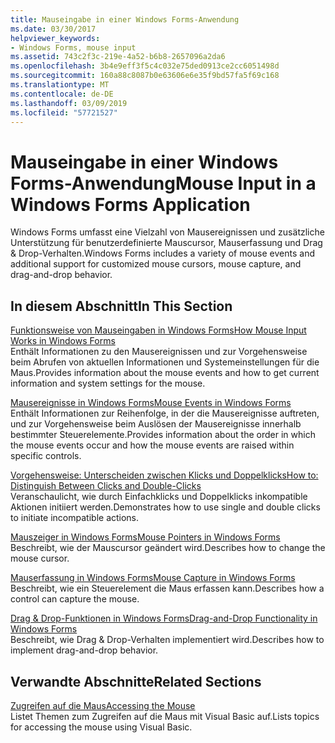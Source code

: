 ```yaml
---
title: Mauseingabe in einer Windows Forms-Anwendung
ms.date: 03/30/2017
helpviewer_keywords:
- Windows Forms, mouse input
ms.assetid: 743c2f3c-219e-4a52-b6b8-2657096a2da6
ms.openlocfilehash: 3b4e9eff3f5c4c032e75ded0913ce2cc6051498d
ms.sourcegitcommit: 160a88c8087b0e63606e6e35f9bd57fa5f69c168
ms.translationtype: MT
ms.contentlocale: de-DE
ms.lasthandoff: 03/09/2019
ms.locfileid: "57721527"
---
```

# <a name="mouse-input-in-a-windows-forms-application"></a><span data-ttu-id="4e405-102">Mauseingabe in einer Windows Forms-Anwendung</span><span class="sxs-lookup"><span data-stu-id="4e405-102">Mouse Input in a Windows Forms Application</span></span>
<span data-ttu-id="4e405-103">Windows Forms umfasst eine Vielzahl von Mausereignissen und zusätzliche Unterstützung für benutzerdefinierte Mauscursor, Mauserfassung und Drag & Drop-Verhalten.</span><span class="sxs-lookup"><span data-stu-id="4e405-103">Windows Forms includes a variety of mouse events and additional support for customized mouse cursors, mouse capture, and drag-and-drop behavior.</span></span>  
  
## <a name="in-this-section"></a><span data-ttu-id="4e405-104">In diesem Abschnitt</span><span class="sxs-lookup"><span data-stu-id="4e405-104">In This Section</span></span>  
 [<span data-ttu-id="4e405-105">Funktionsweise von Mauseingaben in Windows Forms</span><span class="sxs-lookup"><span data-stu-id="4e405-105">How Mouse Input Works in Windows Forms</span></span>](how-mouse-input-works-in-windows-forms.md)  
 <span data-ttu-id="4e405-106">Enthält Informationen zu den Mausereignissen und zur Vorgehensweise beim Abrufen von aktuellen Informationen und Systemeinstellungen für die Maus.</span><span class="sxs-lookup"><span data-stu-id="4e405-106">Provides information about the mouse events and how to get current information and system settings for the mouse.</span></span>  
  
 [<span data-ttu-id="4e405-107">Mausereignisse in Windows Forms</span><span class="sxs-lookup"><span data-stu-id="4e405-107">Mouse Events in Windows Forms</span></span>](mouse-events-in-windows-forms.md)  
 <span data-ttu-id="4e405-108">Enthält Informationen zur Reihenfolge, in der die Mausereignisse auftreten, und zur Vorgehensweise beim Auslösen der Mausereignisse innerhalb bestimmter Steuerelemente.</span><span class="sxs-lookup"><span data-stu-id="4e405-108">Provides information about the order in which the mouse events occur and how the mouse events are raised within specific controls.</span></span>  
  
 [<span data-ttu-id="4e405-109">Vorgehensweise: Unterscheiden zwischen Klicks und Doppelklicks</span><span class="sxs-lookup"><span data-stu-id="4e405-109">How to: Distinguish Between Clicks and Double-Clicks</span></span>](how-to-distinguish-between-clicks-and-double-clicks.md)  
 <span data-ttu-id="4e405-110">Veranschaulicht, wie durch Einfachklicks und Doppelklicks inkompatible Aktionen initiiert werden.</span><span class="sxs-lookup"><span data-stu-id="4e405-110">Demonstrates how to use single and double clicks to initiate incompatible actions.</span></span>  
  
 [<span data-ttu-id="4e405-111">Mauszeiger in Windows Forms</span><span class="sxs-lookup"><span data-stu-id="4e405-111">Mouse Pointers in Windows Forms</span></span>](mouse-pointers-in-windows-forms.md)  
 <span data-ttu-id="4e405-112">Beschreibt, wie der Mauscursor geändert wird.</span><span class="sxs-lookup"><span data-stu-id="4e405-112">Describes how to change the mouse cursor.</span></span>  
  
 [<span data-ttu-id="4e405-113">Mauserfassung in Windows Forms</span><span class="sxs-lookup"><span data-stu-id="4e405-113">Mouse Capture in Windows Forms</span></span>](mouse-capture-in-windows-forms.md)  
 <span data-ttu-id="4e405-114">Beschreibt, wie ein Steuerelement die Maus erfassen kann.</span><span class="sxs-lookup"><span data-stu-id="4e405-114">Describes how a control can capture the mouse.</span></span>  
  
 [<span data-ttu-id="4e405-115">Drag & Drop-Funktionen in Windows Forms</span><span class="sxs-lookup"><span data-stu-id="4e405-115">Drag-and-Drop Functionality in Windows Forms</span></span>](drag-and-drop-functionality-in-windows-forms.md)  
 <span data-ttu-id="4e405-116">Beschreibt, wie Drag & Drop-Verhalten implementiert wird.</span><span class="sxs-lookup"><span data-stu-id="4e405-116">Describes how to implement drag-and-drop behavior.</span></span>  
  
## <a name="related-sections"></a><span data-ttu-id="4e405-117">Verwandte Abschnitte</span><span class="sxs-lookup"><span data-stu-id="4e405-117">Related Sections</span></span>  
 [<span data-ttu-id="4e405-118">Zugreifen auf die Maus</span><span class="sxs-lookup"><span data-stu-id="4e405-118">Accessing the Mouse</span></span>](~/docs/visual-basic/developing-apps/programming/computer-resources/accessing-the-mouse.md)  
 <span data-ttu-id="4e405-119">Listet Themen zum Zugreifen auf die Maus mit Visual Basic auf.</span><span class="sxs-lookup"><span data-stu-id="4e405-119">Lists topics for accessing the mouse using Visual Basic.</span></span>
